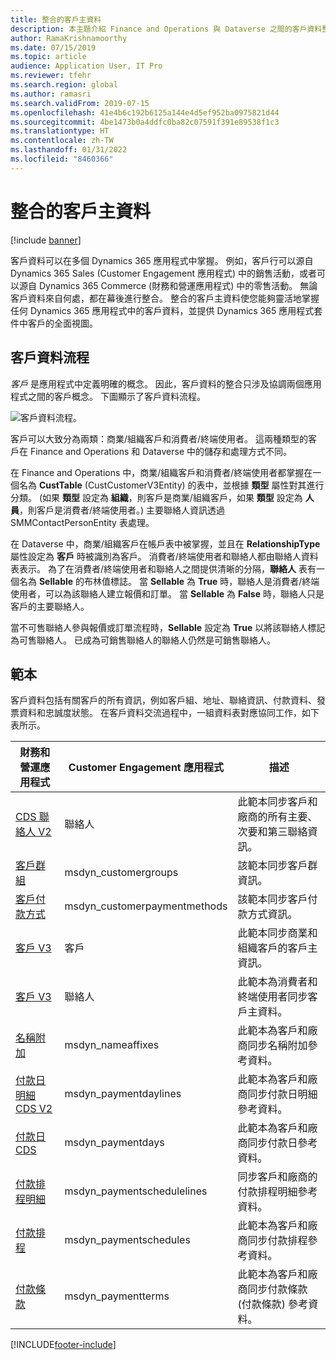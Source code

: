 ```yaml
---
title: 整合的客戶主資料
description: 本主題介紹 Finance and Operations 與 Dataverse 之間的客戶資料整合。
author: RamaKrishnamoorthy
ms.date: 07/15/2019
ms.topic: article
audience: Application User, IT Pro
ms.reviewer: tfehr
ms.search.region: global
ms.author: ramasri
ms.search.validFrom: 2019-07-15
ms.openlocfilehash: 41e4b6c192b6125a144e4d5ef952ba0975821d44
ms.sourcegitcommit: 4be1473b0a4ddfc0ba82c07591f391e89538f1c3
ms.translationtype: HT
ms.contentlocale: zh-TW
ms.lasthandoff: 01/31/2022
ms.locfileid: "8460366"
---
```

# <a name="integrated-customer-master"></a>整合的客戶主資料

[!include [banner](../../includes/banner.md)]



客戶資料可以在多個 Dynamics 365 應用程式中掌握。 例如，客戶行可以源自 Dynamics 365 Sales (Customer Engagement 應用程式) 中的銷售活動，或者可以源自 Dynamics 365 Commerce (財務和營運應用程式) 中的零售活動。 無論客戶資料來自何處，都在幕後進行整合。 整合的客戶主資料使您能夠靈活地掌握任何 Dynamics 365 應用程式中的客戶資料，並提供 Dynamics 365 應用程式套件中客戶的全面視圖。

## <a name="customer-data-flow"></a>客戶資料流程

*客戶* 是應用程式中定義明確的概念。 因此，客戶資料的整合只涉及協調兩個應用程式之間的客戶概念。 下圖顯示了客戶資料流程。

![客戶資料流程。](media/dual-write-customer-data-flow.png)

客戶可以大致分為兩類：商業/組織客戶和消費者/終端使用者。 這兩種類型的客戶在 Finance and Operations 和 Dataverse 中的儲存和處理方式不同。

在 Finance and Operations 中，商業/組織客戶和消費者/終端使用者都掌握在一個名為 **CustTable** (CustCustomerV3Entity) 的表中，並根據 **類型** 屬性對其進行分類。 (如果 **類型** 設定為 **組織**，則客戶是商業/組織客戶，如果 **類型** 設定為 **人員**，則客戶是消費者/終端使用者。) 主要聯絡人資訊透過 SMMContactPersonEntity 表處理。

在 Dataverse 中，商業/組織客戶在帳戶表中被掌握，並且在 **RelationshipType** 屬性設定為 **客戶** 時被識別為客戶。 消費者/終端使用者和聯絡人都由聯絡人資料表表示。 為了在消費者/終端使用者和聯絡人之間提供清晰的分隔，**聯絡人** 表有一個名為 **Sellable** 的布林值標誌。 當 **Sellable** 為 **True** 時，聯絡人是消費者/終端使用者，可以為該聯絡人建立報價和訂單。 當 **Sellable** 為 **False** 時，聯絡人只是客戶的主要聯絡人。

當不可售聯絡人參與報價或訂單流程時，**Sellable** 設定為 **True** 以將該聯絡人標記為可售聯絡人。 已成為可銷售聯絡人的聯絡人仍然是可銷售聯絡人。

## <a name="templates"></a>範本

客戶資料包括有關客戶的所有資訊，例如客戶組、地址、聯絡資訊、付款資料、發票資料和忠誠度狀態。 在客戶資料交流過程中，一組資料表對應協同工作，如下表所示。

財務和營運應用程式 | Customer Engagement 應用程式         | 描述
----------------------------|---------------------------------|------------
[CDS 聯絡人 V2](mapping-reference.md#115) | 聯絡人 | 此範本同步客戶和廠商的所有主要、次要和第三聯絡資訊。
[客戶群組](mapping-reference.md#126) | msdyn_customergroups | 該範本同步客戶群資訊。
[客戶付款方式](mapping-reference.md#127) | msdyn_customerpaymentmethods | 該範本同步客戶付款方式資訊。
[客戶 V3](mapping-reference.md#101) | 客戶 | 此範本同步商業和組織客戶的客戶主資訊。
[客戶 V3](mapping-reference.md#116) | 聯絡人 | 此範本為消費者和終端使用者同步客戶主資料。
[名稱附加](mapping-reference.md#155) | msdyn_nameaffixes | 此範本為客戶和廠商同步名稱附加參考資料。
[付款日明細 CDS V2](mapping-reference.md#157) | msdyn_paymentdaylines | 此範本為客戶和廠商同步付款日明細參考資料。
[付款日 CDS](mapping-reference.md#158) | msdyn_paymentdays | 此範本為客戶和廠商同步付款日參考資料。
[付款排程明細](mapping-reference.md#159) | msdyn_paymentschedulelines | 同步客戶和廠商的付款排程明細參考資料。
[付款排程](mapping-reference.md#160) | msdyn_paymentschedules | 此範本為客戶和廠商同步付款排程參考資料。
[付款條款](mapping-reference.md#161) | msdyn_paymentterms | 此範本為客戶和廠商同步付款條款 (付款條款) 參考資料。

[!INCLUDE[footer-include](../../../../includes/footer-banner.md)]
